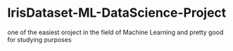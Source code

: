 # IrisDataset-ML-DataScience-Project
one of the easiest oroject in the field of Machine Learning and pretty good for studying purposes
